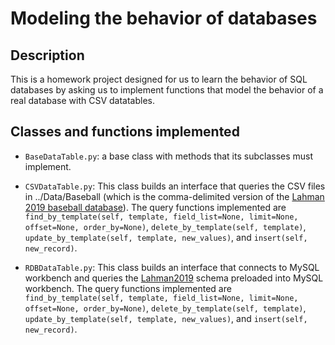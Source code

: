 # Modeling the behavior of databases
## Description

This is a homework project designed for us to learn the behavior of SQL databases by asking us to implement functions that model the behavior of a real database with CSV datatables.

## Classes and functions implemented
- `BaseDataTable.py`: a base class with methods that its subclasses must implement.

- `CSVDataTable.py`: This class builds an interface that queries the CSV files in ../Data/Baseball (which is the comma-delimited version of the [Lahman 2019 baseball database](http://www.seanlahman.com/baseball-archive/statistics/)). The query functions implemented are `find_by_template(self, template, field_list=None, limit=None,
offset=None, order_by=None)`,
`delete_by_template(self, template)`,
`update_by_template(self, template, new_values)`, and
`insert(self, new_record)`.

- `RDBDataTable.py`: This class builds an interface that connects to MySQL workbench and queries the [Lahman2019](http://www.seanlahman.com/baseball-archive/statistics/) schema preloaded into MySQL workbench. The query functions implemented are `find_by_template(self, template, field_list=None, limit=None,
offset=None, order_by=None)`,
`delete_by_template(self, template)`,
`update_by_template(self, template, new_values)`, and
`insert(self, new_record)`.
